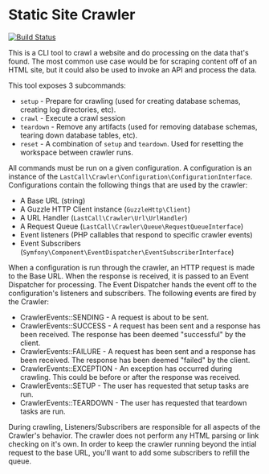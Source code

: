 Static Site Crawler
===================

[![Build Status](https://travis-ci.org/LastCallMedia/Crawler.svg?branch=master)](https://travis-ci.org/LastCallMedia/Crawler)

This is a CLI tool to crawl a website and do processing on the data that's found.  The most common use case would be for scraping content off of an HTML site, but it could also be used to invoke an API and process the data.

This tool exposes 3 subcommands:

*  `setup` - Prepare for crawling (used for creating database schemas, creating log directories, etc).
*  `crawl` - Execute a crawl session
*  `teardown` - Remove any artifacts (used for removing database schemas, tearing down database tables, etc).
*  `reset` - A combination of `setup` and `teardown`.  Used for resetting the workspace between crawler runs.

All commands must be run on a given configuration.  A configuration is an instance of the `LastCall\Crawler\Configuration\ConfigurationInterface`.  Configurations contain the following things that are used by the crawler:

* A Base URL (string)
* A Guzzle HTTP Client instance (`GuzzleHttp\Client`)
* A URL Handler (`LastCall\Crawler\Url\UrlHandler`)
* A Request Queue (`LastCall\Crawler\Queue\RequestQueueInterface`)
* Event listeners (PHP callables that respond to specific crawler events)
* Event Subscribers (`Symfony\Component\EventDispatcher\EventSubscriberInterface`)

When a configuration is run through the crawler, an HTTP request is made to the Base URL.  When the response is received, it is passed to an Event Dispatcher for processing.  The Event Dispatcher hands the event off to the configuration's listeners and subscribers. The following events are fired by the Crawler:

* CrawlerEvents::SENDING - A request is about to be sent.
* CrawlerEvents::SUCCESS - A request has been sent and a response has been received.  The response has been deemed "successful" by the client.
* CrawlerEvents::FAILURE - A request has been sent and a response has been received.  The response has been deemed "failed" by the client.
* CrawlerEvents::EXCEPTION - An exception has occurred during crawling.  This could be before or after the response was received.
* CrawlerEvents::SETUP - The user has requested that setup tasks are run.
* CrawlerEvents::TEARDOWN - The user has requested that teardown tasks are run.

During crawling, Listeners/Subscribers are responsible for all aspects of the Crawler's behavior.  The crawler does not perform any HTML parsing or link checking on it's own.  In order to keep the crawler running beyond the intial request to the base URL, you'll want to add some subscribers to refill the queue.

